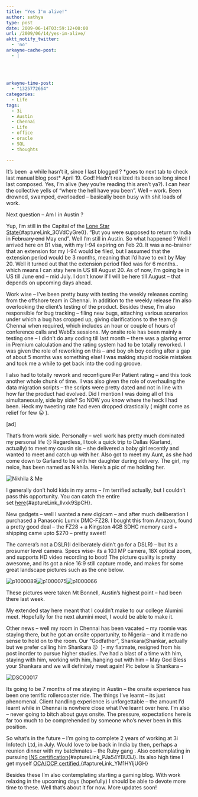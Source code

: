 ```yaml
---
title: "Yes I'm alive!"
author: sathya
type: post
date: 2009-06-14T03:59:12+00:00
url: /2009/06/14/yes-im-alive/
aktt_notify_twitter:
  - 'no'
arkayne-cache-post:
  - |
    
    
    
    
arkayne-time-post:
  - "1325772664"
categories:
  - Life
tags:
  - 3i
  - Austin
  - Chennai
  - Life
  - office
  - oracle
  - SQL
  - thoughts

---
```

It&#8217;s been  a while hasn&#8217;t it, since I last blogged ? \*goes to next tab to check last manual blog post\* April 19. God! Hadn&#8217;t realized its been so long since I last composed. Yes, I&#8217;m alive (hey you&#8217;re reading this aren&#8217;t ya?). I can hear the collective yells of &#8220;where the hell have you been&#8221;. Well &#8211; work. Been drowned, swamped, overloaded &#8211; basically been busy with shit loads of work.

Next question &#8211; Am I in Austin ?

<!--more-->

Yup, I&#8217;m still in the Capital of the [Lone Star State][1]{#aptureLink_3OVdCyGre0}. &#8220;But you were supposed to return to India in <span style="text-decoration: line-through;">February end</span> May end&#8221;. Well I&#8217;m still in Austin. So what happened ? Well I arrived here on B1 visa, with my I-94 expiring on Feb 20. It was a no-brainer that an extension for my I-94 would be filed, but I assumed that the extension period would be 3 months, meaning that I&#8217;d have to exit by May 20. Well it turned out that the extension period filed was for 6 months.. which means I can stay here in US till August 20. As of now, I&#8217;m going be in US till June end &#8211; mid July. I don&#8217;t know if I will be here till August &#8211; that depends on upcoming days ahead.

Work wise &#8211; I&#8217;ve been pretty busy with testing the weekly releases coming from the offshore team in Chennai. In addition to the weekly release I&#8217;m also overlooking the client&#8217;s testing of the product. Besides these, I&#8217;m also responsible for bug tracking &#8211; filing new bugs, attaching various scenarios under which a bug has cropped up, giving clarifications to the team @ Chennai when required, which includes an hour or couple of hours of conference calls and WebEx sessions. My onsite role has been mainly a testing one &#8211; I didn&#8217;t do any coding till last month &#8211; there was a glaring error in Premium calculation and the rating system had to be totally reworked. I was given the role of reworking on this &#8211; and boy oh boy coding after a gap of about 5 months was something else! I was making stupid rookie mistakes and took me a while to get back into the coding groove.

I also had to totally rework and reconfigure Per Patient rating &#8211; and this took another whole chunk of time.  I was also given the role of overhauling the data migration scripts &#8211; the scripts were pretty dated and not in line with how far the product had evolved. Did I mention I was doing all of this simultaneously, side by side? So NOW you know where the heck I had been. Heck my tweeting rate had even dropped drastically ( might come as relief for few 😛 ).

[ad]

That&#8217;s from work side. Personally &#8211; well work has pretty much dominated my personal life 😐 Regardless, I took a quick trip to Dallas (Garland, actually) to meet my cousin sis &#8211; she delivered a baby girl recently and wanted to meet and catch up with her. Also got to meet my Aunt, as she had come down to Garland to be with her daughter during delivery. The girl, my neice, has been named as Nikhila. Here&#8217;s a pic of me holding her.

![Nikhila & Me][2] 

I generally don&#8217;t hold kids in my arms &#8211; I&#8217;m terrified actually, but I couldn&#8217;t pass this opportunity. You can catch the entire set [here][3]{#aptureLink_llvxk9SpCH}.

New gadgets &#8211; well I wanted a new digicam &#8211; and after much deliberation I purchased a Panasonic Lumix DMC-FZ28. I bought this from Amazon, found a pretty good deal &#8211; the FZ28 + a Kingston 4GB SDHC memory card + shipping came upto $270 &#8211; pretty sweet!

The camera&#8217;s not a DSLR(I deliberately didn&#8217;t go for a DSLR) &#8211; but its a prosumer level camera. Specs wise- its a 10.1 MP camera, 18X optical zoom, and supports HD video recording to boot! The picture quality is pretty awesome, and its got a nice 16:9 still capture mode, and makes for some great landscape pictures such as the one below.

![p1000089][4]![p1000075][5]![p1000066][6] 

These pictures were taken Mt Bonnell, Austin&#8217;s highest point &#8211; had been there last week.

My extended stay here meant that I couldn&#8217;t make to our college Alumini meet. Hopefully for the next alumini meet, I would be able to make it.

Other news &#8211; well my room in Chennai has been vacated &#8211; my roomie was staying there, but he got an onsite opportunity, to Nigeria &#8211; and it made no sense to hold on to the room. Our &#8220;Godfather&#8221;, Shankara(Shankar, actually but we prefer calling him Shankara 😛  )- my flatmate, resigned from his post inorder to pursue higher studies. I&#8217;ve had a blast of a time with him, staying with him, working with him, hanging out with him &#8211; May God Bless your Shankara and we will definitely meet again! Pic below is Shankara &#8211;

![DSC00017][7] 

Its going to be 7 months of me staying in Austin &#8211; the onsite experience has been one terrific rollercoaster ride. The things I&#8217;ve learnt &#8211; its just phenomenal. Client handling experience is unforgettable &#8211; the amount I&#8217;d learnt while in Chennai is nowhere close what I&#8217;ve learnt over here. I&#8217;m also &#8211; never going to bitch about guys onsite. The pressure, expectations here is far too much to be comprehended by someone who&#8217;s never been in this position.

So what&#8217;s in the future &#8211; I&#8217;m going to complete 2 years of working at 3i Infotech Ltd, in July. Would love to be back in India by then, perhaps a reunion dinner with my batchmates &#8211; the Ruby gang . Also contemplating in pursuing [INS certification][8]{#aptureLink_PJa54YBU3J}. Its also high time I get myself [OCA/OCP certified.][9]{#aptureLink_YM1HYljUGH}

Besides these I&#8217;m also contemplating starting a gaming blog. With work relaxing in the upcoming days (hopefully) I should be able to devote more time to these. Well that&#8217;s about it for now. More updates soon!

 [1]: http://en.wikipedia.org/wiki/Texas
 [2]: http://farm4.static.flickr.com/3628/3623341387_2a15ba31a7_m.jpg
 [3]: http://www.flickr.com/photos/sathyabhat/sets/72157619709230492/
 [4]: http://farm4.static.flickr.com/3649/3602608078_9661a4a9bc_m.jpg
 [5]: http://farm4.static.flickr.com/3336/3601773425_5bce7cd3a0_m.jpg
 [6]: http://farm4.static.flickr.com/3611/3601754801_7cd5acf7e3_m.jpg
 [7]: http://farm3.static.flickr.com/2434/3623721624_84bfd54bc7_m.jpg
 [8]: http://www.aicpcu.org/flyers/INS.htm
 [9]: http://education.oracle.com/pls/web_prod-plq-dad/db_pages.getpage?page_id=39&p_org_id=1001&lang=US

